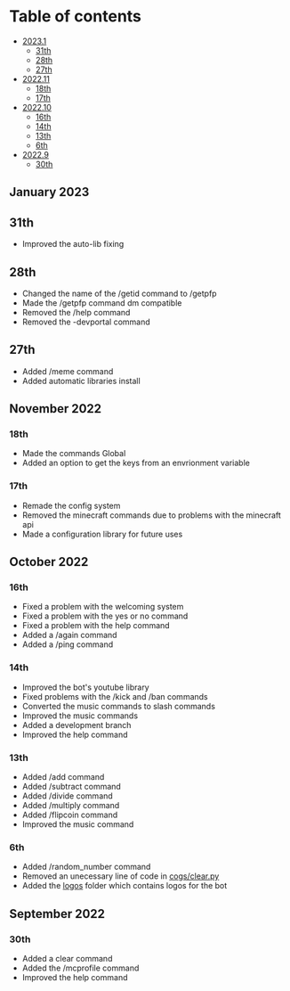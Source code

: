 # Table of contents
* [2023.1](changelog.md#january-2023)
    * [31th](changelog.md#31th)
    * [28th](changelog.md#28th)
    * [27th](changelog.md#27th)
* [2022.11](changelog.md#november-2022)
    * [18th](changelog.md#18th)
    * [17th](changelog.md#17th)
* [2022.10](changelog.md#october-2022)
    * [16th](changelog.md#16th)
    * [14th](changelog.md#14th)
    * [13th](changelog.md#13th)
    * [6th](changelog.md#6th)
* [2022.9](changelog.md#september-2022)
    * [30th](changelog.md#30th)
## January 2023
## 31th 
- Improved the auto-lib fixing
## 28th
- Changed the name of the /getid command to /getpfp 
- Made the /getpfp command dm compatible
- Removed the /help command
- Removed the -devportal command
## 27th
- Added /meme command
- Added automatic libraries install
## November 2022
### 18th
- Made the commands Global
- Added an option to get the keys from an envrionment variable
### 17th
- Remade the config system
- Removed the minecraft commands due to problems with the minecraft api
- Made a configuration library for future uses
## October 2022
### 16th
- Fixed a problem with the welcoming system
- Fixed a problem with the yes or no command
- Fixed a problem with the help command
- Added a /again command
- Added a /ping command
### 14th
- Improved the bot's youtube library
- Fixed problems with the /kick and /ban commands 
- Converted the music commands to slash commands
- Improved the music commands 
- Added a development branch
- Improved the help command
### 13th
- Added /add command
- Added /subtract command 
- Added /divide command
- Added /multiply command
- Added /flipcoin command
- Improved the music command
### 6th
- Added /random_number command
- Removed an unecessary line of code in [cogs/clear.py](cogs/clear.py)
- Added the [logos](logos) folder which contains logos for the bot
## September 2022
### 30th 
- Added a clear command 
- Added the /mcprofile command
- Improved the help command
